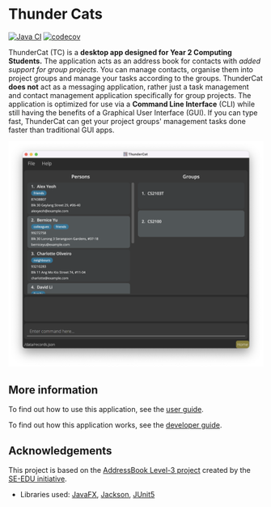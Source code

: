 # Thunder Cats

[![Java CI](https://github.com/AY2122S1-CS2103T-W17-3/tp/actions/workflows/gradle.yml/badge.svg)](https://github.com/AY2122S1-CS2103T-W17-3/tp/actions/workflows/gradle.yml)
[![codecov](https://codecov.io/gh/AY2122S1-CS2103T-W17-3/tp/branch/master/graph/badge.svg?token=D02WJBAOUP)](https://codecov.io/gh/AY2122S1-CS2103T-W17-3/tp)

ThunderCat (TC) is a **desktop app designed for Year 2 Computing Students.** The application acts as an address book for contacts with *added support for group projects*. You can manage contacts, organise them into project groups and manage your tasks according to the groups. ThunderCat **does not** act as a messaging application, rather just a task management and contact management application specifically for group projects. The application is optimized for use via a **Command Line Interface** (CLI) while still having the benefits of a Graphical User Interface (GUI). If you can type fast, ThunderCat can get your project groups' management tasks done faster than traditional GUI apps.

![Ui](docs/images/Ui.png)

## More information

To find out how to use this application, see the [user guide](https://ay2122s1-cs2103t-w17-3.github.io/tp/UserGuide.html).

To find out how this application works, see the [developer guide](https://ay2122s1-cs2103t-w17-3.github.io/tp/DeveloperGuide.html).

## Acknowledgements

This project is based on the [AddressBook Level-3 project](https://se-education.org/addressbook-level3/) created by the [SE-EDU initiative](https://se-education.org).

* Libraries used: [JavaFX](https://openjfx.io/), [Jackson](https://github.com/FasterXML/jackson), [JUnit5](https://github.com/junit-team/junit5)
